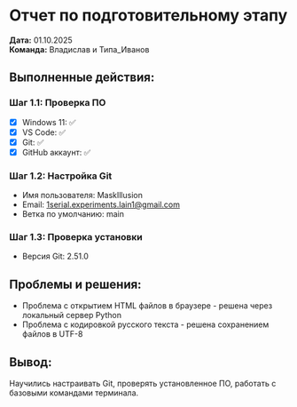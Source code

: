 # Отчет по подготовительному этапу

**Дата:** 01.10.2025  
**Команда:** Владислав и Типа_Иванов

## Выполненные действия:

### Шаг 1.1: Проверка ПО
- [x] Windows 11: ✅
- [x] VS Code: ✅ 
- [x] Git: ✅
- [x] GitHub аккаунт: ✅

### Шаг 1.2: Настройка Git
- Имя пользователя: MaskIllusion
- Email: 1serial.experiments.lain1@gmail.com
- Ветка по умолчанию: main

### Шаг 1.3: Проверка установки
- Версия Git: 2.51.0

## Проблемы и решения:
- Проблема с открытием HTML файлов в браузере - решена через локальный сервер Python
- Проблема с кодировкой русского текста - решена сохранением файлов в UTF-8

## Вывод:
Научились настраивать Git, проверять установленное ПО, работать с базовыми командами терминала.